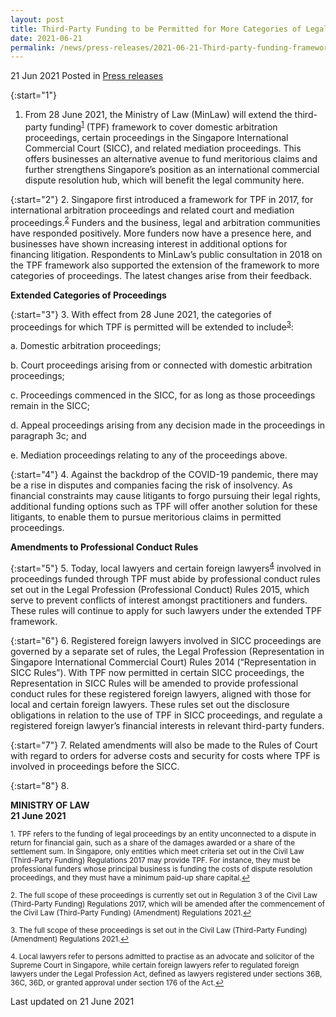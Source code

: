 ```yaml
---
layout: post
title: Third-Party Funding to be Permitted for More Categories of Legal Proceedings in Singapore
date: 2021-06-21
permalink: /news/press-releases/2021-06-21-Third-party-funding-framework-permitted-for-more-categories-of-legal-preceedings-in-Singapore 
---
```


21 Jun 2021 Posted in [Press releases](/news/press-releases)

{:start="1"}
1.	From 28 June 2021, the Ministry of Law (MinLaw) will extend the third-party funding<sup><a href="#fn1" id="ref1">1</a></sup> (TPF) framework to cover domestic arbitration proceedings, certain proceedings in the Singapore International Commercial Court (SICC), and related mediation proceedings. This offers businesses an alternative avenue to fund meritorious claims and further strengthens Singapore’s position as an international commercial dispute resolution hub, which will benefit the legal community here.

{:start="2"}
2.	Singapore first introduced a framework for TPF in 2017, for international arbitration proceedings and related court and mediation proceedings.<sup><a href="#fn2" id="ref2">2</a></sup> Funders and the business, legal and arbitration communities have responded positively. More funders now have a presence here, and businesses have shown increasing interest in additional options for financing litigation. Respondents to MinLaw’s public consultation in 2018 on the TPF framework also supported the extension of the framework to more categories of proceedings. The latest changes arise from their feedback.

**Extended Categories of Proceedings**

{:start="3"}
3.	With effect from 28 June 2021, the categories of proceedings for which TPF is permitted will be extended to include<sup><a href="#fn3" id="ref3">3</a></sup>:

  a. Domestic arbitration proceedings;
  
  b. Court proceedings arising from or connected with domestic arbitration proceedings;
  
  c. Proceedings commenced in the SICC, for as long as those proceedings remain in the SICC;
  
  d. Appeal proceedings arising from any decision made in the proceedings in paragraph 3c; and
  
  e. Mediation proceedings relating to any of the proceedings above.

{:start="4"}
4.	 Against the backdrop of the COVID-19 pandemic, there may be a rise in disputes and companies facing the risk of insolvency. As financial constraints may cause litigants to forgo pursuing their legal rights, additional funding options such as TPF will offer another solution for these litigants, to enable them to pursue meritorious claims in permitted proceedings.

**Amendments to Professional Conduct Rules**

{:start="5"}
5.	Today, local lawyers and certain foreign lawyers<sup><a href="#fn4" id="ref4">4</a></sup> involved in proceedings funded through TPF must abide by professional conduct rules set out in the Legal Profession (Professional Conduct) Rules 2015, which serve to prevent conflicts of interest amongst practitioners and funders. These rules will continue to apply for such lawyers under the extended TPF framework.

{:start="6"}
6.	Registered foreign lawyers involved in SICC proceedings are governed by a separate set of rules, the Legal Profession (Representation in Singapore International Commercial Court) Rules 2014 (“Representation in SICC Rules”). With TPF now permitted in certain SICC proceedings, the Representation in SICC Rules will be amended to provide professional conduct rules for these registered foreign lawyers, aligned with those for local and certain foreign lawyers. These rules set out the disclosure obligations in relation to the use of TPF in SICC proceedings, and regulate a registered foreign lawyer’s financial interests in relevant third-party funders.

{:start="7"}
7.	 Related amendments will also be made to the Rules of Court with regard to orders for adverse costs and security for costs where TPF is involved in proceedings before the SICC.

{:start="8"}
8.	

**MINISTRY OF LAW**<br>
**21 June 2021**

<p><sup id="fn1">1. TPF refers to the funding of legal proceedings by an entity unconnected to a dispute in return for financial gain, such as a share of the damages awarded or a share of the settlement sum. In Singapore, only entities which meet criteria set out in the Civil Law (Third-Party Funding) Regulations 2017 may provide TPF. For instance, they must be professional funders whose principal business is funding the costs of dispute resolution proceedings, and they must have a minimum paid-up share capital.<a href="#ref1" title="Jump back to footnote 1 in the text.">↩</a></sup></p>
<p><sup id="fn2">2. The full scope of these proceedings is currently set out in Regulation 3 of the Civil Law (Third-Party Funding) Regulations 2017, which will be amended after the commencement of the Civil Law (Third-Party Funding) (Amendment) Regulations 2021.<a href="#ref2" title="Jump back to footnote 2 in the text.">↩</a></sup></p>
<p><sup id="fn3">3. The full scope of these proceedings is set out in the Civil Law (Third-Party Funding) (Amendment) Regulations 2021.<a href="#ref3" title="Jump back to footnote 3 in the text.">↩</a></sup></p>
<p><sup id="fn4">4. Local lawyers refer to persons admitted to practise as an advocate and solicitor of the Supreme Court in Singapore, while certain foreign lawyers refer to regulated foreign lawyers under the Legal Profession Act, defined as lawyers registered under sections 36B, 36C, 36D, or granted approval under section 176 of the Act.<a href="#ref4" title="Jump back to footnote 4 in the text.">↩</a></sup></p>

<p class="right-side-updated">Last updated on 21 June 2021</p>
